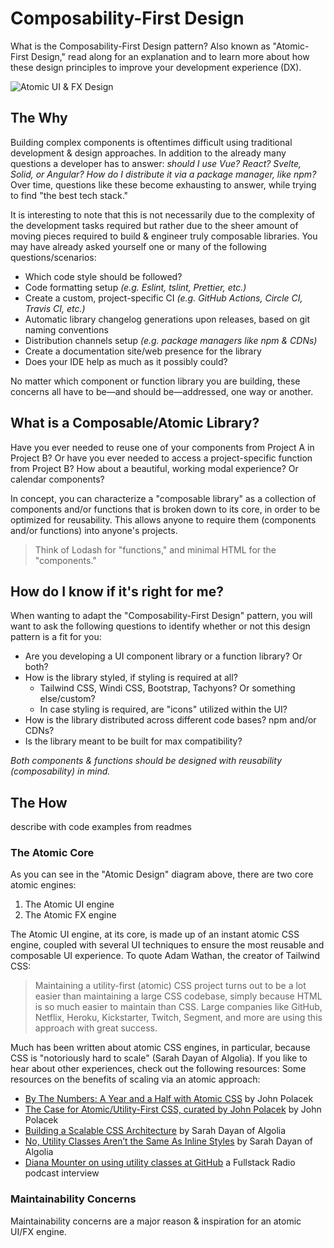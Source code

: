 # Composability-First Design

What is the Composability-First Design pattern? Also known as "Atomic-First Design," read along for an explanation and to learn more about how these design principles to improve your development experience (DX).

![Atomic UI & FX Design](../resources/assets/images/diagram.png)

## The Why

Building complex components is oftentimes difficult using traditional development & design approaches. In addition to the already many questions a developer has to answer: _should I use Vue? React? Svelte, Solid, or Angular? How do I distribute it via a package manager, like npm?_ Over time, questions like these become exhausting to answer, while trying to find "the best tech stack."

It is interesting to note that this is not necessarily due to the complexity of the development tasks required but rather due to the sheer amount of moving pieces required to build & engineer truly composable libraries. You may have already asked yourself one or many of the following questions/scenarios:

- Which code style should be followed?
- Code formatting setup _(e.g. Eslint, tslint, Prettier, etc.)_
- Create a custom, project-specific CI _(e.g. GitHub Actions, Circle CI, Travis CI, etc.)_
- Automatic library changelog generations upon releases, based on git naming conventions
- Distribution channels setup _(e.g. package managers like npm & CDNs)_
- Create a documentation site/web presence for the library
- Does your IDE help as much as it possibly could?

No matter which component or function library you are building, these concerns all have to be—and should be—addressed, one way or another.

## What is a Composable/Atomic Library?

Have you ever needed to reuse one of your components from Project A in Project B? Or have you ever needed to access a project-specific function from Project B? How about a beautiful, working modal experience? Or calendar components?

In concept, you can characterize a "composable library" as a collection of components and/or functions that is broken down to its core, in order to be optimized for reusability. This allows anyone to require them (components and/or functions) into anyone's projects.

>Think of Lodash for "functions," and minimal HTML for the "components."

## How do I know if it's right for me?

When wanting to adapt the "Composability-First Design" pattern, you will want to ask the following questions to identify whether or not this design pattern is a fit for you:

- Are you developing a UI component library or a function library? Or both?
- How is the library styled, if styling is required at all?
  - Tailwind CSS, Windi CSS, Bootstrap, Tachyons? Or something else/custom?
  - In case styling is required, are "icons" utilized within the UI?
- How is the library distributed across different code bases? npm and/or CDNs?
- Is the library meant to be built for max compatibility?

_Both components & functions should be designed with reusability (composability) in mind._

## The How

describe with code examples from readmes

### The Atomic Core

As you can see in the "Atomic Design" diagram above, there are two core atomic engines:

1. The Atomic UI engine
2. The Atomic FX engine

The Atomic UI engine, at its core, is made up of an instant atomic CSS engine, coupled with several UI techniques to ensure the most reusable and composable UI experience. To quote Adam Wathan, the creator of Tailwind CSS:

>Maintaining a utility-first (atomic) CSS project turns out to be a lot easier than maintaining a large CSS codebase, simply because HTML is so much easier to maintain than CSS. Large companies like GitHub, Netflix, Heroku, Kickstarter, Twitch, Segment, and more are using this approach with great success.

Much has been written about atomic CSS engines, in particular, because CSS is "notoriously hard to scale" (Sarah Dayan of Algolia). If you like to hear about other experiences, check out the following resources: Some resources on the benefits of scaling via an atomic approach:

- [By The Numbers: A Year and a Half with Atomic CSS](https://medium.com/@johnpolacek/by-the-numbers-a-year-and-half-with-atomic-css-39d75b1263b4) by John Polacek
- [The Case for Atomic/Utility-First CSS, curated by John Polacek](https://johnpolacek.github.io/the-case-for-atomic-css/) by John Polacek
- [Building a Scalable CSS Architecture](https://blog.algolia.com/redesigning-our-docs-part-4-building-a-scalable-css-architecture/) by Sarah Dayan of Algolia
- [No, Utility Classes Aren’t the Same As Inline Styles](https://frontstuff.io/no-utility-classes-arent-the-same-as-inline-styles) by Sarah Dayan of Algolia
- [Diana Mounter on using utility classes at GitHub](http://www.fullstackradio.com/75) a Fullstack Radio podcast interview

### Maintainability Concerns

Maintainability concerns are a major reason & inspiration for an atomic UI/FX engine.
